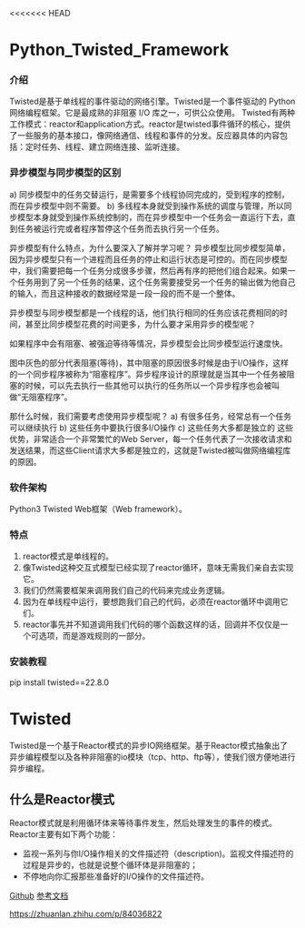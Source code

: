 <<<<<<< HEAD

# Python_Twisted_Framework

### 介绍

Twisted是基于单线程的事件驱动的网络引擎。Twisted是一个事件驱动的 Python 网络编程框架。它是最成熟的非阻塞 I/O 库之一，可供公众使用。 Twisted有两种工作模式：reactor和application方式。reactor是twisted事件循环的核心，提供了一些服务的基本接口，像网络通信、线程和事件的分发。反应器具体的内容包括：定时任务、线程、建立网络连接、监听连接。

###    

### 异步模型与同步模型的区别

a) 同步模型中的任务交替运行，是需要多个线程协同完成的，受到程序的控制，而在异步模型中则不需要。 b) 多线程本身就受到操作系统的调度与管理，所以同步模型本身就受到操作系统控制的，而在异步模型中一个任务会一直运行下去，直到任务被运行完或者程序暂停这个任务而去执行另一个任务。

异步模型有什么特点，为什么要深入了解并学习呢？ 异步模型比同步模型简单，因为异步模型只有一个进程而且任务的停止和运行状态是可控的。而在同步模型中，我们需要把每一个任务分成很多步骤，然后再有序的把他们组合起来。如果一个任务用到了另一个任务的结果，这个任务需要接受另一个任务的输出做为他自己的输入，而且这种接收的数据经常是一段一段的而不是一个整体。

异步模型与同步模型都是一个线程的话，他们执行相同的任务应该花费相同的时间，甚至比同步模型花费的时间更多，为什么要才采用异步的模型呢？

如果程序中会有阻塞、被强迫等待等情况，异步模型会比同步模型运行速度快。

图中灰色的部分代表阻塞(等待)，其中阻塞的原因很多时候是由于I/O操作，这样的一个同步程序被称为“阻塞程序”。异步程序设计的原理就是当其中一个任务被阻塞的时候，可以先去执行一些其他可以执行的任务所以一个异步程序也会被叫做“无阻塞程序”。

那什么时候，我们需要考虑使用异步模型呢？ a) 有很多任务，经常总有一个任务可以继续执行 b) 这些任务中要执行很多I/O操作 c) 这些任务大多都是独立的 这些优势，非常适合一个非常繁忙的Web Server，每一个任务代表了一次接收请求和发送结果，而这些Client请求大多都是独立的，这就是Twisted被叫做网络编程库的原因。

### 软件架构

Python3 Twisted Web框架（Web framework）。

### 特点

1. reactor模式是单线程的。
2. 像Twisted这种交互式模型已经实现了reactor循环，意味无需我们亲自去实现它。
3. 我们仍然需要框架来调用我们自己的代码来完成业务逻辑。
4. 因为在单线程中运行，要想跑我们自己的代码，必须在reactor循环中调用它们。
5. reactor事先并不知道调用我们代码的哪个函数这样的话，回调并不仅仅是一个可选项，而是游戏规则的一部分。

### 安装教程

pip install twisted==22.8.0

# Twisted

Twisted是一个基于Reactor模式的异步IO网络框架。基于Reactor模式抽象出了异步编程模型以及各种非阻塞的io模块（tcp、http、ftp等），使我们很方便地进行异步编程。

## 什么是Reactor模式

Reactor模式就是利用循环体来等待事件发生，然后处理发生的事件的模式。 Reactor主要有如下两个功能：

* 监视一系列与你I/O操作相关的文件描述符（description)。监视文件描述符的过程是异步的，也就是说整个循环体是非阻塞的；
* 不停地向你汇报那些准备好的I/O操作的文件描述符。

[Github](https://github.com/twisted/twisted)
[参考文档](https://docs.twisted.org/en/stable/core/howto/index.html)

https://zhuanlan.zhihu.com/p/84036822
